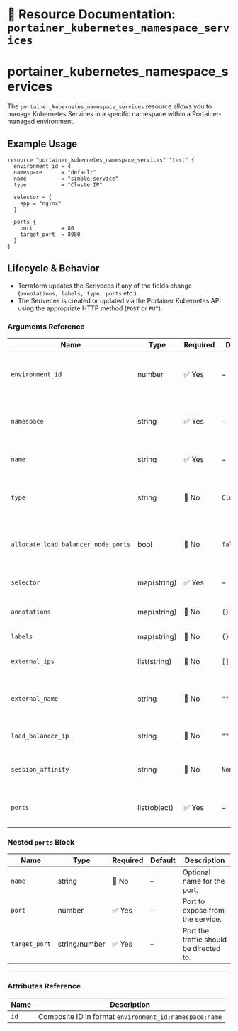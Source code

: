 # 📘 **Resource Documentation: `portainer_kubernetes_namespace_services`**

# portainer_kubernetes_namespace_services
The `portainer_kubernetes_namespace_services` resource allows you to manage Kubernetes Services in a specific namespace within a Portainer-managed environment.

## Example Usage
```hcl
resource "portainer_kubernetes_namespace_services" "test" {
  environment_id = 4
  namespace      = "default"
  name           = "simple-service"
  type           = "ClusterIP"

  selector = {
    app = "nginx"
  }

  ports {
    port         = 80
    target_port  = 8080
  }
}
```

## Lifecycle & Behavior
- Terraform updates the Seriveces if any of the fields change (`annotations, labels, type, ports` etc.).
- The Seriveces is created or updated via the Portainer Kubernetes API using the appropriate HTTP method (`POST` or `PUT`).

### Arguments Reference
| Name                              | Type             | Required | Default      | Description                                                               |
|-----------------------------------|------------------|----------|--------------|---------------------------------------------------------------------------|
| `environment_id`                  | number           | ✅ Yes   | –            | ID of the Portainer environment (Kubernetes endpoint).                    |
| `namespace`                       | string           | ✅ Yes   | –            | Kubernetes namespace where the service will be created.                  |
| `name`                            | string           | ✅ Yes   | –            | Name of the Kubernetes Service.                                           |
| `type`                            | string           | 🚫 No    | `ClusterIP`  | Type of service (e.g., `ClusterIP`, `NodePort`, `LoadBalancer`).         |
| `allocate_load_balancer_node_ports` | bool           | 🚫 No    | `false`      | Only applicable when service type is `LoadBalancer`.                     |
| `selector`                        | map(string)      | ✅ Yes   | –            | Selector labels to match pods.                                            |
| `annotations`                     | map(string)      | 🚫 No    | `{}`         | Annotations for the service.                                              |
| `labels`                          | map(string)      | 🚫 No    | `{}`         | Labels for the service.                                                   |
| `external_ips`                    | list(string)     | 🚫 No    | `[]`         | External IPs for the service.                                             |
| `external_name`                   | string           | 🚫 No    | `""`         | External DNS name (used for `ExternalName` service type).                |
| `load_balancer_ip`                | string           | 🚫 No    | `""`         | Static IP to assign to `LoadBalancer`.                                   |
| `session_affinity`               | string           | 🚫 No    | `None`       | Session affinity settings (`None`, `ClientIP`).                           |
| `ports`                           | list(object)     | ✅ Yes   | –            | List of ports to expose. See [Nested `ports` Block](#️nested-ports-block) |

### Nested `ports` Block
| Name         | Type           | Required | Default | Description                                             |
|--------------|----------------|----------|---------|---------------------------------------------------------|
| `name`       | string         | 🚫 No    | –       | Optional name for the port.                             |
| `port`       | number         | ✅ Yes   | –       | Port to expose from the service.                        |
| `target_port`| string/number  | ✅ Yes   | –       | Port the traffic should be directed to.                 |

---

### Attributes Reference
| Name  | Description                                              |
|-------|----------------------------------------------------------|
| `id`  | Composite ID in format `environment_id:namespace:name`   |
